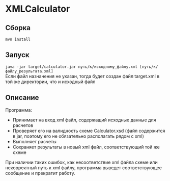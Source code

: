 # XMLCalculator
## Сборка
`mvn install`
## Запуск
`java -jar target/calculator.jar путь/к/исходному_файлу.xml [путь/к/файлу_результата.xml]`   
Если файл назначения не указан, тогда будет создан файл target.xml в той же директории, что и исходный файл
## Описание
Программа:
* Принимает на вход xml файл, содержащий исходные данные для расчетов
* Проверяет его на валидность схеме Calculator.xsd (файл содержится в jar, поэтому его не обязательно располагать рядом с xml)
* Выполняет расчеты
* Сохраняет результаты в новый xml файл, соответствующий той же схеме

При наличии таких ошибок, как несоответствие xml файла схеме или некорректный путь к xml файлу, программа выведет соответствующее сообщение и прекратит работу.
